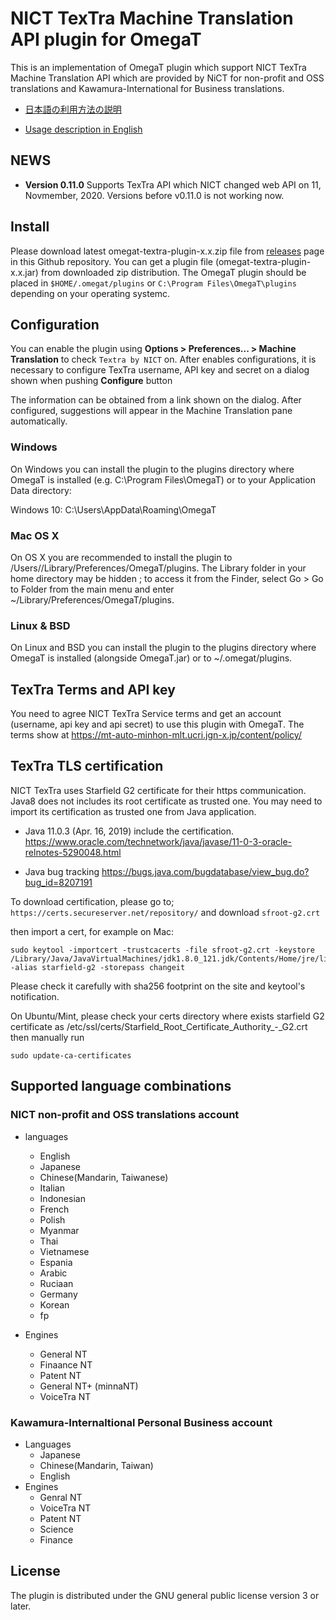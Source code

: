 # NICT TexTra Machine Translation API plugin for OmegaT

This is an implementation of OmegaT plugin which support NICT TexTra Machine Translation API which are
provided by NiCT for non-profit and OSS translations and Kawamura-International for Business translations.

* [日本語の利用方法の説明](https://github.com/miurahr/omegat-textra-plugin/wiki/%E5%88%A9%E7%94%A8%E6%96%B9%E6%B3%95)

* [Usage description in English](https://github.com/miurahr/omegat-textra-plugin/wiki/Usage)


## NEWS

- **Version 0.11.0** Supports TexTra API which NICT changed web API on 11, Novmember, 2020. Versions before v0.11.0 is not working now.

## Install

Please download latest omegat-textra-plugin-x.x.zip file from [releases](https://github.com/miurahr/omegat-textra-plugin/releases) page 
in this Github repository. You can get a plugin file (omegat-textra-plugin-x.x.jar) from downloaded zip distribution.
The OmegaT plugin should be placed in `$HOME/.omegat/plugins` or `C:\Program Files\OmegaT\plugins`
depending on your operating systemc.

## Configuration

You can enable the plugin using **Options > Preferences... > Machine Translation** to check `Textra by NICT` on.
After enables configurations, it is necessary to configure TexTra username, API key and secret
on a dialog shown when pushing **Configure** button

The information can be obtained from a link shown on the dialog. 
After configured, suggestions will appear in the Machine Translation pane automatically.

### Windows

On Windows you can install the plugin to the plugins directory where OmegaT is installed
 (e.g. C:\Program Files\OmegaT) or to your Application Data directory:

Windows 10: C:\Users<username>\AppData\Roaming\OmegaT

### Mac OS X

On OS X you are recommended to install the plugin to /Users//Library/Preferences/OmegaT/plugins.
 The Library folder in your home directory may be hidden ; to access it from the Finder,
select Go > Go to Folder from the main menu and enter ~/Library/Preferences/OmegaT/plugins.

### Linux & BSD

On Linux and BSD you can install the plugin to the plugins directory where OmegaT is
installed (alongside OmegaT.jar) or to ~/.omegat/plugins.

## TexTra Terms and API key

You need to agree NICT TexTra Service terms  and  get an account (username, api key and api secret)
to use this plugin with OmegaT. The terms show at
https://mt-auto-minhon-mlt.ucri.jgn-x.jp/content/policy/

## TexTra TLS certification

NICT TexTra uses Starfield G2 certificate for their https communication.
Java8 does not includes its root certificate as trusted one.
You may need to import its certification as trusted one from Java application.

- Java 11.0.3 (Apr. 16, 2019) include the certification.
https://www.oracle.com/technetwork/java/javase/11-0-3-oracle-relnotes-5290048.html

- Java bug tracking
https://bugs.java.com/bugdatabase/view_bug.do?bug_id=8207191


To download certification, please go to;
`https://certs.secureserver.net/repository/`
and download `sfroot-g2.crt`

then import a cert, for example on  Mac:

```
sudo keytool -importcert -trustcacerts -file sfroot-g2.crt -keystore /Library/Java/JavaVirtualMachines/jdk1.8.0_121.jdk/Contents/Home/jre/lib/security/cacerts -alias starfield-g2 -storepass changeit
```

Please check it carefully with sha256 footprint on the site and keytool's notification.

On Ubuntu/Mint, please check your certs directory where exists
starfield G2 certificate as /etc/ssl/certs/Starfield_Root_Certificate_Authority_-_G2.crt
then manually run

```
sudo update-ca-certificates
```

## Supported language combinations

### NICT non-profit and OSS translations account

* languages
    * English
    * Japanese
    * Chinese(Mandarin, Taiwanese)
    * Italian
    * Indonesian
    * French
    * Polish
    * Myanmar
    * Thai
    * Vietnamese
    * Espania
    * Arabic
    * Ruciaan
    * Germany
    * Korean
    * fp

* Engines
    * General NT
    * Finaance NT
    * Patent NT
    * General NT+ (minnaNT)
    * VoiceTra NT

### Kawamura-Internaltional Personal Business account

* Languages
    * Japanese
    * Chinese(Mandarin, Taiwan)
    * English
* Engines
    * Genral NT
    * VoiceTra NT
    * Patent NT
    * Science
    * Finance

## License

The plugin is distributed under the GNU general public license version 3 or later.

